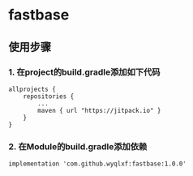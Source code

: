 # fastbase

## 使用步骤
### 1. 在project的build.gradle添加如下代码

	allprojects {
	    repositories {
	        ...
	        maven { url "https://jitpack.io" }
	    }
	}
  
### 2. 在Module的build.gradle添加依赖

    implementation 'com.github.wyqlxf:fastbase:1.0.0'
